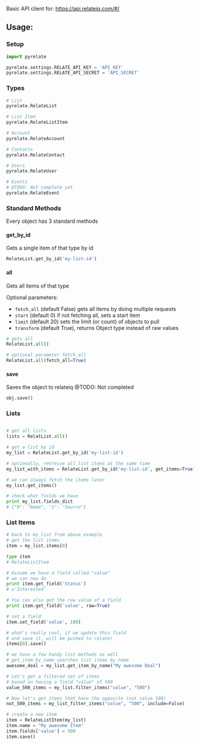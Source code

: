 Basic API client for: https://api.relateiq.com/#/

## Usage:

### Setup
```python
import pyrelate

pyrelate.settings.RELATE_API_KEY = 'API_KEY'
pyrelate.settings.RELATE_API_SECRET = 'API_SECRET'
```

### Types
```python
# List
pyrelate.RelateList

# List Item
pyrelate.RelateListItem

# Account
pyrelate.RelateAccount

# Contacts
pyrelate.RelateContact

# Users
pyrelate.RelateUser

# Events
# @TODO: Not complete yet
pyrelate.RelateEvent
```

### Standard Methods

Every object has 3 standard methods

#### get_by_id

Gets a single item of that type by id

```python
RelateList.get_by_id('my-list-id')
```

#### all

Gets all items of that type

Optional parameters:
- `fetch_all` (default False) gets all items by doing multiple requests
- `start` (default 0) if not fetching all, sets a start item
- `limit` (default 20) sets the limit (or count) of objects to pull
- `transform` (default True), returns Object type instead of raw values

```python
# gets all
RelateList.all()

# optional parameter fetch_all
RelateList.all(fetch_all=True)
```

#### save

Saves the object to relateiq
@TODO: Not completed

```python
obj.save()
```


### Lists
```python

# get all lists
lists = RelatList.all()

# get a list by id
my_list = RelateList.get_by_id('my-list-id')

# optionally, retreive all list items at the same time
my_list_with_items = RelateList.get_by_id('my-list-id', get_items=True)

# we can always fetch the items later
my_list.get_items()

# check what fields we have
print my_list.fields_dict
# {"0": "Name", "1": "Source"}
```

### List Items
```python
# back to my_list from above example
# get the list items
item = my_list.items[0]

type item
# RelateListItem

# Assume we have a field called "value"
# we can now do
print item.get_field('Status')
# u'Interested'

# You can also get the raw value of a field
print item.get_field('value', raw=True)

# set a field
item.set_field('value', 100)

# what's really cool, if we update this field
# and save it, will be pushed to relate!
items[0].save()

# we have a few handy list methods as well
# get_item_by_name searches list items by name 
awesome_deal = my_list.get_item_by_name("My awesome Deal")

# Let's get a filtered set of items
# based on having a field "value" of 500
value_500_items = my_list.filter_items("value", "500")

# Now let's get items that have the opposite (not value 500)
not_500_items = my_list_filter_items("value", "500", include=False)

# create a new item
item = RelateListItem(my_list)
item.name = "My awesome Item"
item.fields['value'] = 500
item.save()
```
